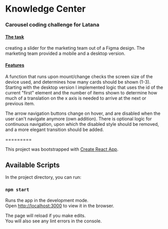 # Knowledge Center
### Carousel coding challenge for Latana

#### <u>The task</u>
creating a slider for the marketing team out of a Figma design.
The marketing team provided a mobile and a desktop version.

#### <u>Features</u>
A function that runs upon mount/change checks the screen size of the device used, and determines how many cards
should be shown (1-3). 
Starting with the desktop version I implemented logic that uses the id of the current "first" element 
and the number of items shown to determine how much of a translation on the x axis is needed to arrive at the next
or previous item.

The arrow navigation buttons change on hover, and are disabled when the user can't navigate anymore (own addition).
There is optional logic for continuous navigation, upon which the disabled style should be removed, and a more elegant 
transition should be added.

 
=========


This project was bootstrapped with [Create React App](https://github.com/facebook/create-react-app).

## Available Scripts

In the project directory, you can run:

### `npm start`

Runs the app in the development mode.\
Open [http://localhost:3000](http://localhost:3000) to view it in the browser.

The page will reload if you make edits.\
You will also see any lint errors in the console.
